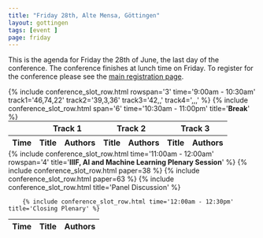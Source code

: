 ```yaml
---
title: "Friday 28th, Alte Mensa, Göttingen"
layout: gottingen
tags: [event ]
page: friday
---
```


This is the agenda for Friday the 28th of June, the last day of the conference. The conference finishes at lunch time on Friday. To register for the conference please see the [main registration page][registration].

<table class="api-table" style="width: 100%; margin: 0px 0px 0px 0px;">
  <thead>
    <tr>
      <th></th>
      <th colspan="2">Track 1</th>
      <th colspan="2">Track 2</th>
      <th colspan="2">Track 3</th>
     </tr>
    <tr>
      <th>Time</th>
      <th>Title</th>
      <th>Authors</th>
      <th>Title</th>
      <th>Authors</th>
      <th>Title</th>
      <th>Authors</th>
    </tr>
  </thead>
  <tbody>
        {% include conference_slot_row.html rowspan='3' time='9:00am - 10:30am' track1='46,74,22' track2='39,3,36' track3='42,,'  track4=',,,' %}
        {% include conference_slot_row.html span='6' time='10:30am - 11:00pm' title='<b>Break</b>' %}
  </tbody>
</table>
<table class="api-table" style="width: 100%; margin: 0px 0px 0px 0px;">
  <thead>
    <tr>
      <th>Time</th>
      <th>Title</th>
      <th>Authors</th>
    </tr>
  </thead>
  <tbody>
        {% include conference_slot_row.html time='11:00am - 12:00am' rowspan='4' title='<b>IIIF, AI and Machine Learning Plenary Session</b>' %}
        {% include conference_slot_row.html paper=38 %}
        {% include conference_slot_row.html paper=63 %} <!-- need to stretch somehow -->
        {% include conference_slot_row.html title='Panel Discussion' %} <!-- need to stretch somehow -->

        {% include conference_slot_row.html time='12:00am - 12:30pm' title='Closing Plenary' %}

  </tbody>
</table>
<br/>

[memorial]: https://en.wikipedia.org/wiki/Memorial_Day
[registration]: https://www.eventbrite.co.uk/e/2019-iiif-annual-conference-tickets-58796011453
